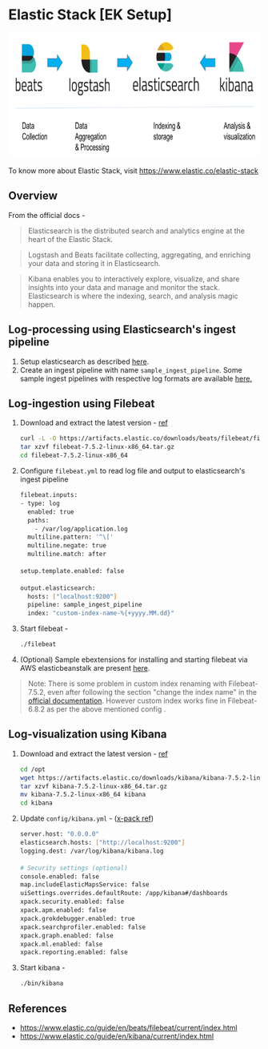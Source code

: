 # Elastic Stack [EK Setup]
<img src="https://github.com/abhishektripathi24/platform-setup/blob/master/elastic-stack/images/elastic-logo.png" width="750" height="250"/>

To know more about Elastic Stack, visit https://www.elastic.co/elastic-stack

## Overview
From the official docs -

> Elasticsearch is the distributed search and analytics engine at the heart of the Elastic Stack.

> Logstash and Beats facilitate collecting, aggregating, and enriching your data and storing it in Elasticsearch.

> Kibana enables you to interactively explore, visualize, and share insights into your data and manage and monitor the stack. Elasticsearch is where the indexing, search, and analysis magic happen.

## Log-processing using Elasticsearch's ingest pipeline
1. Setup elasticsearch as described [here](../elasticsearch).
2. Create an ingest pipeline with name `sample_ingest_pipeline`. Some sample ingest pipelines with respective log formats are available [here.](ingest-pipelines.txt)

## Log-ingestion using Filebeat
1. Download and extract the latest version - [ref](https://www.elastic.co/guide/en/beats/filebeat/current/filebeat-installation.html) 
    ```bash
    curl -L -O https://artifacts.elastic.co/downloads/beats/filebeat/filebeat-7.5.2-linux-x86_64.tar.gz
    tar xzvf filebeat-7.5.2-linux-x86_64.tar.gz
    cd filebeat-7.5.2-linux-x86_64
    ``` 
   
 2. Configure `filebeat.yml` to read log file and output to elasticsearch's ingest pipeline
    ```bash
    filebeat.inputs:
    - type: log
      enabled: true
      paths:
        - /var/log/application.log
      multiline.pattern: '^\['
      multiline.negate: true
      multiline.match: after
    
    setup.template.enabled: false

    output.elasticsearch:
      hosts: ["localhost:9200"]
      pipeline: sample_ingest_pipeline
      index: "custom-index-name-%{+yyyy.MM.dd}"
    ``` 
    
3. Start filebeat -
    ```bash
    ./filebeat
    ```
   
4. (Optional) Sample ebextensions for installing and starting filebeat via AWS elasticbeanstalk are present [here](ebextensions).
 
 > Note: There is some problem in custom index renaming with Filebeat-7.5.2, even after following the section "change the index name" in the [official documentation](https://www.elastic.co/guide/en/beats/filebeat/current/filebeat-template.html). However custom index works fine in Filebeat-6.8.2 as per the above mentioned config .  
 
## Log-visualization using Kibana
1. Download and extract the latest version - [ref](https://www.elastic.co/downloads/kibana) 
    ```bash
    cd /opt
    wget https://artifacts.elastic.co/downloads/kibana/kibana-7.5.2-linux-x86_64.tar.gz   
    tar xzvf kibana-7.5.2-linux-x86_64.tar.gz
    mv kibana-7.5.2-linux-x86_64 kibana
    cd kibana
    ``` 
   
2. Update `config/kibana.yml` - ([x-pack ref](https://www.elastic.co/guide/en/kibana/7.5/settings-xpack-kb.html))
    ```bash
    server.host: "0.0.0.0"
    elasticsearch.hosts: ["http://localhost:9200"]
    logging.dest: /var/log/kibana/kibana.log
 
    # Security settings (optional)
    console.enabled: false
    map.includeElasticMapsService: false
    uiSettings.overrides.defaultRoute: /app/kibana#/dashboards
    xpack.security.enabled: false
    xpack.apm.enabled: false
    xpack.grokdebugger.enabled: true
    xpack.searchprofiler.enabled: false
    xpack.graph.enabled: false
    xpack.ml.enabled: false
    xpack.reporting.enabled: false
    ```
   
3. Start kibana -
    ```bash
    ./bin/kibana
    ```

 ## References
 * https://www.elastic.co/guide/en/beats/filebeat/current/index.html
 * https://www.elastic.co/guide/en/kibana/current/index.html